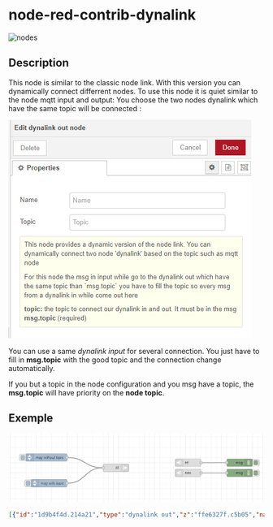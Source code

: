 # node-red-contrib-dynalink 

![nodes](https://github.com/Okilele56/node-red-contib-dynalink/tree/main/img/nodes.PNG)

## Description 

This node is similar to the classic node link. With this version you can dynamically connect differrent nodes.
To use this node it is quiet similar to the node mqtt input and output: 
You choose the two nodes dynalink which have the same topic will be connected : 

![nparam](./img/param.png)

You can use a same *dynalink input* for several connection. You just have to fill in **msg.topic** with the good topic and the connection change automatically.

If you but a topic in the node configuration and you msg have a topic, the **msg.topic** will have priority on the **node topic**.


## Exemple
![example](./img/example.png)

```JSON
[{"id":"1d9b4f4d.214a21","type":"dynalink out","z":"ffe6327f.c5b05","name":"titi","topic":"titi","x":490,"y":240,"wires":[]},{"id":"b2b87fcc.dff04","type":"dynalink in","z":"ffe6327f.c5b05","name":"titi","topic":"titi","x":770,"y":220,"wires":[["30e1ed6e.af34d2"]]},{"id":"db9dc371.4788a","type":"dynalink in","z":"ffe6327f.c5b05","name":"toto","topic":"toto","x":770,"y":260,"wires":[["3a277004.3f9ea"]]},{"id":"4c017589.e76abc","type":"inject","z":"ffe6327f.c5b05","name":"msg without topic","props":[{"p":"payload"}],"repeat":"","crontab":"","once":false,"onceDelay":0.1,"topic":"","payload":"Hello World","payloadType":"str","x":220,"y":200,"wires":[["1d9b4f4d.214a21"]]},{"id":"8f08f319.723df","type":"inject","z":"ffe6327f.c5b05","name":"msg with topic","props":[{"p":"payload"},{"p":"topic","vt":"str"}],"repeat":"","crontab":"","once":false,"onceDelay":0.1,"topic":"toto","payload":"Hello World","payloadType":"str","x":230,"y":300,"wires":[["1d9b4f4d.214a21"]]},{"id":"30e1ed6e.af34d2","type":"debug","z":"ffe6327f.c5b05","name":"","active":true,"tosidebar":true,"console":false,"tostatus":false,"complete":"true","targetType":"full","statusVal":"","statusType":"auto","x":970,"y":220,"wires":[]},{"id":"3a277004.3f9ea","type":"debug","z":"ffe6327f.c5b05","name":"","active":true,"tosidebar":true,"console":false,"tostatus":false,"complete":"true","targetType":"full","statusVal":"","statusType":"auto","x":970,"y":260,"wires":[]}]
```
